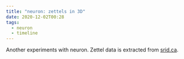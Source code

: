 ```yaml
---
title: "neuron: zettels in 3D"
date: 2020-12-02T00:28
tags:
  - neuron
  - timeline
---
```


Another experiments with neuron.
Zettel data is extracted from [srid.ca](https://www.srid.ca/).

  <style> body { margin: 0; } </style>
  <script src="//unpkg.com/three"></script>
  <script src="//unpkg.com/three-spritetext"></script>
  <script src="//unpkg.com/element-resize-detector/dist/element-resize-detector.min.js"></script>
  <script src="//unpkg.com/3d-force-graph"></script>
  <div id="parentgraph">
  <div id="3d-graph"></div>
  </div>
  <script>
    const Graph = ForceGraph3D()(document.getElementById("3d-graph"))
      .graphData({ nodes: [ { id: "t:project/neuron", group: 1 }, { id: "t:gadt", group: 1 }, { id: "t:115", group: 1 }, { id: "t:x1c7", group: 1 }, { id: "t:90", group: 1 }, { id: "t:reflex/obelisk", group: 1 }, { id: "t:151", group: 1 }, { id: "t:ghcid", group: 1 }, { id: "t:well-being", group: 1 }, { id: "t:nixos", group: 1 }, { id: "t:timeline/haskell/packaging", group: 1, }, { id: "t:cabal", group: 1, }, { id: "t:dhall", group: 1, }, { id: "t:timeline", group: 1, }, { id: "t:reflex/pattern", group: 1, }, { id: "t:x1c7/issues/resolved", group: 1, }, { id: "t:linux", group: 1, }, { id: "t:89", group: 1, }, { id: "t:religion/wokeism", group: 1, }, { id: "t:reflex/tip", group: 1, }, { id: "t:2", group: 1, }, { id: "t:mtsa", group: 1, }, { id: "t:x1c7/issues", group: 1, }, { id: "t:99", group: 1, }, { id: "t:x1c7/install", group: 1, }, { id: "t:34", group: 1, }, { id: "t:1", group: 1, }, { id: "t:timeline/haskell/frontend", group: 1, }, { id: "t:veganwash", group: 1, }, { id: "t:457", group: 1, }, { id: "t:59", group: 1, }, { id: "t:x1c7/perf", group: 1, }, { id: "t:health", group: 1, }, { id: "t:Quebec", group: 1, }, { id: "t:timeline/haskell", group: 1, }, { id: "t:mtl/example", group: 1, }, { id: "t:timeline/haskell/cerveau", group: 1, }, { id: "t:nix", group: 1, }, { id: "t:religion/veganism", group: 1, }, { id: "t:emacs", group: 1, }, { id: "t:ide", group: 1, }, { id: "t:social-conditioning", group: 1, }, { id: "t:haskell/howto", group: 1, }, { id: "t:10827", group: 1, }, { id: "How I use Twitter_How I use Twitter", group: 2, }, { id: "Edit XMonad configuration with IDE support_Edit XMonad configuration with IDE support", group: 2, }, { id: "Setting up i3 on Thinkpads running NixOS_Setting up i3 on Thinkpads running NixOS", group: 2, }, { id: "Linux logs from previous boot_Linux logs from previous boot", group: 2, }, { id: "Installing NixOS on X1 Carbon Gen 7_f208fd4e", group: 2, }, { id: "X1 Carbon: satisfactory performance, not for heavy use_0331ffad", group: 2, }, { id: "Intel WiFi + Linux: periodic interruption_05541228", group: 2, }, { id: "System freeze on wake-up w/ Thunderbolt_System freeze on wake-up with Thunderbolt", group: 2, }, { id: "i3_i3", group: 2, }, { id: "A break from bloated software_605d6084", group: 2, }, { id: "Make Tech Simple Again_Make Tech Simple Again", group: 2, }, { id: "Thinkpad X1 Carbon_X1C7", group: 2, }, { id: "Creating a new Haskell project with IDE support using Nix_Creating a new Haskell project with IDE support using Nix", group: 2, }, { id: "Stack hates NixOS_e75fff78", group: 2, }, { id: "Uncloud your software_Uncloud your software", group: 2, }, { id: "Resentment in flow_8309cf33", group: 2, }, { id: "Flow is addictive_flow-addiction", group: 2, }, { id: "Modern Religions_religion", group: 2, }, { id: "Ka_ka", group: 2, }, { id: "Neuron 1.0 released_neuron-v1", group: 2, }, { id: "Qu?bec_quebec", group: 2, }, { id: "Building Static Haskell binaries using Nix_db359075", group: 2, }, { id: "GNOME delights_18084e45", group: 2, }, { id: "Intellectual addiction to suffering_2eb64d6a", group: 2, }, { id: "Mindfulness is dissociation_1de1832a", group: 2, }, { id: "Vipassana hangover_fc4e321b", group: 2, }, { id: "WIP: X1 Carbon Gen 7 review_f65d38df", group: 2, }, { id: "Cerveau: a future-proof web app for notes_689c4a39", group: 2, }, { id: "Love is a choice_34ed960a", group: 2, }, { id: "Neuron 0.6 released_cbf057a6", group: 2, }, { id: "Using Windows as a Unix developer_9623c240", group: 2, }, { id: "Growth Mindset_47ee6284", group: 2, }, { id: "Belief: Haskell is not for average people_852310bb", group: 2, }, { id: "Don?t Prematurely Refactor_47e0e49a", group: 2, }, { id: "WHO has vegetarian bias_23ad7009", group: 2, }, { id: "Actualism HOWTO_3ef2e75e", group: 2, }, { id: "Richard?s Lifestyle_5cde9fd6", group: 2, }, { id: "Pure parsing of Dhall file without IO_0db55da8", group: 2, }, { id: "Cuttlefish and male feminists_9695a07a", group: 2, }, { id: "the near-purity of the sincerity which inheres in naivet?_5576a5d9", group: 2, }, { id: "Pure Consciousness Experience_5da5c417", group: 2, }, { id: "Social Conditioning_0931acd9", group: 2, }, { id: "Life_82705929", group: 2, }, { id: "Non-programming discussion_1f881332", group: 2, }, { id: "Developing on a dedicated server_4fdbc878", group: 2, }, { id: "Autofocus an element in Reflex_ebeab732", group: 2, }, { id: "req_b6d1bb6e", group: 2, }, { id: "Handling HTTP errors in req_088b7edd", group: 2, }, { id: "We choose how we feel_974ce006", group: 2, }, { id: "ghcid - Poor man?s Haskell IDE_88bd15aa", group: 2, }, { id: "Nix derivation dependency graph_04b88e01", group: 2, }, { id: "Philosophy_3d0ef6ca", group: 2, }, { id: "My favourite Indian films_8fbdd68f", group: 2, }, { id: 'Modern "anti-racism" as a racist religion_Modern "anti-racism" as a racist religion', group: 2, }, { id: "Ouroboros FRP pattern_ed480aaa", group: 2, }, { id: "IDE_58bc09d0", group: 2, }, { id: "Developer Tooling_cd6eda70", group: 2, }, { id: "Is Haskell adoption held back by imperfect IDE support?_f1f12133", group: 2, }, { id: "Widget taking Dynamic and returning Event_e9a1b18c", group: 2, }, { id: "Installing NixOS on OVH dedicated servers_137ae172", group: 2, }, { id: "NixOS_nixos", group: 2, }, { id: "GADT_5956fd49", group: 2, }, { id: "Deriving instances for GADTs_7edefd96", group: 2, }, { id: "Move orphan instances to a separate module_3ef946dc", group: 2, }, { id: "Actualism Method_7c5337fc", group: 2, }, { id: "Beam custom types using Data.Tagged_047d9f68", group: 2, }, { id: "Emacs distraction-free writing_956b7855", group: 2, }, { id: "Beam_da153808", group: 2, }, { id: "Neuron 0.4 released_5b963b1c", group: 2, }, { id: "Neuron_neuron", group: 2, }, { id: "Emacs_6e549a6d", group: 2, }, { id: "Obelisk tutorial: Markdown preview with Reflex_fa9766e6", group: 2, }, { id: "Dhall_1eeaba45", group: 2, }, { id: "Dhall for simple application configuration_6a0a4328", group: 2, }, { id: "Psychology of leading an Open Source project_2f9ebafc", group: 2, }, { id: "The Has pattern_a997bfa5", group: 2, }, { id: "Beginner Books_d08133c7", group: 2, }, { id: "Three Layer Haskell Cake_fca6b335", group: 2, }, { id: "Concur_7b21133a", group: 2, }, { id: "Over-engineering in Haskell_bae00bc9", group: 2, }, { id: "Religious underpinnings of anti-meat attitude_df3c5f2a", group: 2, }, { id: "Conflict resolution in Emacs_03fa2bac", group: 2, }, { id: "Coming to PureScript from Haskell/ Reflex/ Nix_2015401", group: 2, }, { id: "Enable ormolu only on certain projects_860876b2", group: 2, }, { id: "Adding ormolu to doom-emacs_59360d81", group: 2, }, { id: "Making workspace bar sticky_cfa234b7", group: 2, }, { id: "Emacs keybindings I use_2015102", group: 2, }, { id: "Neither express nor repress emotions_603fe2cd", group: 2, }, { id: "My release process for Haskell libraries_2014301", group: 2, }, { id: "Lightweight Linux VMs on NixOS_2012301", group: 2, }, { id: "Announcing Neuron - Zettelkasten in Haskell_2010101", group: 2, }, { id: "From Dhall to TOML to Free Monad_2002201", group: 2, }, { id: "Nix recipes for Haskellers_1948201", group: 2, }, { id: "Sous vide cooking_1919301", group: 2, }, { id: "Carnivore diet_Carnivore diet", group: 2, }, { id: "Calisthenics_Calisthenics", group: 2, }, { id: "My LASIK surgery_My LASIK surgery", group: 2, }, { id: "Natalie Daniels and PKD_2002601", group: 2, }, { id: "Corporate Ties to Nutrition Scientists_2003101", group: 2, }, { id: "Brainwashing a nutritionist_2006701", group: 2, }, { id: "Health_2009701", group: 2, }, { id: "Well-being_2009702", group: 2, }, { id: "Haskell_2009703", group: 2, }, { id: "Being a carnivore in Quebec City_2009704", group: 2, }, { id: "Difference between `mtl` and `transformers`_2012201", group: 2, }, { id: "SPA apps in Obelisk_2012402", group: 2, }, { id: "Frontend in Haskell_2012404", group: 2, }, { id: "Reflex FRP_2012405", group: 2, }, { id: "Boring Haskell_2012406", group: 2, }, { id: "Is Haskell challenging to learn?_2012407", group: 2, }, { id: "GHC User Guide ? Language Features_2012501", group: 2, }, { id: "Intermediate Haskell_2012502", group: 2, }, { id: "Learning Tracks_2012503", group: 2, }, { id: "Beginner Haskell_2012504", group: 2, }, { id: "Cabal_2012601", group: 2, }, { id: "Package Management_2012602", group: 2, }, { id: "Effect systems_2012603", group: 2, }, { id: "Monad Transformers_2012604", group: 2, }, { id: "Ghcid and cabal common stanzas_2012605", group: 2, }, { id: "Impossible Conversations_2012701", group: 2, }, { id: "Regex Portability_2013401", group: 2, }, { id: "Libraries_2013402", group: 2, }, { id: "Social_2013403", group: 2, }, { id: "Pattern Synonyms_2013601", group: 2, }, { id: "Language features_2013602", group: 2, }, { id: "Pattern Synonym on multiple constructors_2013603", group: 2, }, { id: "Optional record fields in Dhall_2013701", group: 2, }, { id: "List of lists of libraries_2014601", group: 2, }, { id: "Politeness as a tool for malice_2015101", group: 2, }, { id: "Vegetarian propaganda_2015201", group: 2, }, { id: "Nix delights users_2016101", group: 2, }, { id: "Type safe static assets_2017101", group: 2, }, { id: "Recently created notes_356bec10", group: 2, }, { id: "LG Ultrafine 5k_LG Ultrafine 5k", group: 2, }, { id: "P71_P71", group: 2, }, { id: "VSCode_VSCode", group: 2, }, { id: "XMonad_XMonad", group: 2, }, { id: "Sridhar Ratnakumar_index", group: 2, }, { id: "Linux_linux", group: 2, }, { id: "Nix_nix", group: 2, }, { id: "Obelisk_obelisk", group: 2, }, { id: "Rhyolite_rhyolite", group: 2, }, { id: "Tech_tech", group: 2, }, ], links: [ { source: "How I use Twitter_How I use Twitter", target: "Politeness as a tool for malice_2015101", value: 2, }, { source: "Edit XMonad configuration with IDE support_Edit XMonad configuration with IDE support", target: "Creating a new Haskell project with IDE support using Nix_Creating a new Haskell project with IDE support using Nix", value: 2, }, { source: "Edit XMonad configuration with IDE support_Edit XMonad configuration with IDE support", target: "Make Tech Simple Again_Make Tech Simple Again", value: 2, }, { source: "Edit XMonad configuration with IDE support_Edit XMonad configuration with IDE support", target: "VSCode_VSCode", value: 2, }, { source: "Edit XMonad configuration with IDE support_Edit XMonad configuration with IDE support", target: "XMonad_XMonad", value: 2, }, { source: "Edit XMonad configuration with IDE support_Edit XMonad configuration with IDE support", target: "i3_i3", value: 2, }, { source: "Setting up i3 on Thinkpads running NixOS_Setting up i3 on Thinkpads running NixOS", target: "LG Ultrafine 5k_LG Ultrafine 5k", value: 2, }, { source: "Setting up i3 on Thinkpads running NixOS_Setting up i3 on Thinkpads running NixOS", target: "Make Tech Simple Again_Make Tech Simple Again", value: 2, }, { source: "Setting up i3 on Thinkpads running NixOS_Setting up i3 on Thinkpads running NixOS", target: "P71_P71", value: 2, }, { source: "Setting up i3 on Thinkpads running NixOS_Setting up i3 on Thinkpads running NixOS", target: "System freeze on wake-up w/ Thunderbolt_System freeze on wake-up with Thunderbolt", value: 2, }, { source: "Setting up i3 on Thinkpads running NixOS_Setting up i3 on Thinkpads running NixOS", target: "Thinkpad X1 Carbon_X1C7", value: 2, }, { source: "Setting up i3 on Thinkpads running NixOS_Setting up i3 on Thinkpads running NixOS", target: "i3_i3", value: 2, }, { source: "X1 Carbon: satisfactory performance, not for heavy use_0331ffad", target: "Thinkpad X1 Carbon_X1C7", value: 2, }, { source: "System freeze on wake-up w/ Thunderbolt_System freeze on wake-up with Thunderbolt", target: "Thinkpad X1 Carbon_X1C7", value: 2, }, { source: "A break from bloated software_605d6084", target: "GNOME delights_18084e45", value: 2, }, { source: "A break from bloated software_605d6084", target: "Emacs_6e549a6d", value: 2, }, { source: "A break from bloated software_605d6084", target: "Thinkpad X1 Carbon_X1C7", value: 2, }, { source: "A break from bloated software_605d6084", target: "i3_i3", value: 2, }, { source: "Make Tech Simple Again_Make Tech Simple Again", target: "Tech_tech", value: 2, }, { source: "Creating a new Haskell project with IDE support using Nix_Creating a new Haskell project with IDE support using Nix", target: "IDE_58bc09d0", value: 2, }, { source: "Creating a new Haskell project with IDE support using Nix_Creating a new Haskell project with IDE support using Nix", target: "Nix_nix", value: 2, }, { source: "Stack hates NixOS_e75fff78", target: "NixOS_nixos", value: 2, }, { source: "Resentment in flow_8309cf33", target: "Flow is addictive_flow-addiction", value: 2, }, { source: "Flow is addictive_flow-addiction", target: "Actualism Method_7c5337fc", value: 2, }, { source: "Ka_ka", target: "Neuron_neuron", value: 2, }, { source: "Ka_ka", target: "Neuron 1.0 released_neuron-v1", value: 2, }, { source: "Neuron 1.0 released_neuron-v1", target: "Reflex FRP_2012405", value: 2, }, { source: "Neuron 1.0 released_neuron-v1", target: "Cerveau: a future-proof web app for notes_689c4a39", value: 2, }, { source: "Neuron 1.0 released_neuron-v1", target: "Building Static Haskell binaries using Nix_db359075", value: 2, }, { source: "Neuron 1.0 released_neuron-v1", target: "Ka_ka", value: 2, }, { source: "Neuron 1.0 released_neuron-v1", target: "Neuron_neuron", value: 2, }, { source: "Building Static Haskell binaries using Nix_db359075", target: "Nix recipes for Haskellers_1948201", value: 2, }, { source: "Building Static Haskell binaries using Nix_db359075", target: "Neuron_neuron", value: 2, }, { source: "Mindfulness is dissociation_1de1832a", target: "Actualism Method_7c5337fc", value: 2, }, { source: "Mindfulness is dissociation_1de1832a", target: "Vipassana hangover_fc4e321b", value: 2, }, { source: "Vipassana hangover_fc4e321b", target: "Actualism HOWTO_3ef2e75e", value: 2, }, { source: "Vipassana hangover_fc4e321b", target: "Actualism Method_7c5337fc", value: 2, }, { source: "WIP: X1 Carbon Gen 7 review_f65d38df", target: "X1 Carbon: satisfactory performance, not for heavy use_0331ffad", value: 2, }, { source: "WIP: X1 Carbon Gen 7 review_f65d38df", target: "GNOME delights_18084e45", value: 2, }, { source: "WIP: X1 Carbon Gen 7 review_f65d38df", target: "Thinkpad X1 Carbon_X1C7", value: 2, }, { source: "WIP: X1 Carbon Gen 7 review_f65d38df", target: "Installing NixOS on X1 Carbon Gen 7_f208fd4e", value: 2, }, { source: "WIP: X1 Carbon Gen 7 review_f65d38df", target: "NixOS_nixos", value: 2, }, { source: "Cerveau: a future-proof web app for notes_689c4a39", target: "Haskell_2009703", value: 2, }, { source: "Cerveau: a future-proof web app for notes_689c4a39", target: "Reflex FRP_2012405", value: 2, }, { source: "Cerveau: a future-proof web app for notes_689c4a39", target: "Neuron_neuron", value: 2, }, { source: "Cerveau: a future-proof web app for notes_689c4a39", target: "Nix_nix", value: 2, }, { source: "Cerveau: a future-proof web app for notes_689c4a39", target: "NixOS_nixos", value: 2, }, { source: "Cerveau: a future-proof web app for notes_689c4a39", target: "Obelisk_obelisk", value: 2, }, { source: "Cerveau: a future-proof web app for notes_689c4a39", target: "Rhyolite_rhyolite", value: 2, }, { source: "Love is a choice_34ed960a", target: "We choose how we feel_974ce006", value: 2, }, { source: "Neuron 0.6 released_cbf057a6", target: "Type safe static assets_2017101", value: 2, }, { source: "Neuron 0.6 released_cbf057a6", target: "Obelisk tutorial: Markdown preview with Reflex_fa9766e6", value: 2, }, { source: "Neuron 0.6 released_cbf057a6", target: "Neuron_neuron", value: 2, }, { source: "Using Windows as a Unix developer_9623c240", target: "Developing on a dedicated server_4fdbc878", value: 2, }, { source: "Belief: Haskell is not for average people_852310bb", target: "Growth Mindset_47ee6284", value: 2, }, { source: "Actualism HOWTO_3ef2e75e", target: "Actualism Method_7c5337fc", value: 2, }, { source: "Pure parsing of Dhall file without IO_0db55da8", target: "Dhall for simple application configuration_6a0a4328", value: 2, }, { source: "the near-purity of the sincerity which inheres in naivet?_5576a5d9", target: "We choose how we feel_974ce006", value: 2, }, { source: "Pure Consciousness Experience_5da5c417", target: "the near-purity of the sincerity which inheres in naivet?_5576a5d9", value: 2, }, { source: "Social Conditioning_0931acd9", target: "Actualism Method_7c5337fc", value: 2, }, { source: "Life_82705929", target: "Social Conditioning_0931acd9", value: 2, }, { source: "Life_82705929", target: "Non-programming discussion_1f881332", value: 2, }, { source: "Life_82705929", target: "Health_2009701", value: 2, }, { source: "Life_82705929", target: "Well-being_2009702", value: 2, }, { source: "Life_82705929", target: "Growth Mindset_47ee6284", value: 2, }, { source: "Life_82705929", target: "My favourite Indian films_8fbdd68f", value: 2, }, { source: "Life_82705929", target: "Qu?bec_quebec", value: 2, }, { source: "Non-programming discussion_1f881332", target: "Actualism Method_7c5337fc", value: 2, }, { source: "Developing on a dedicated server_4fdbc878", target: "Installing NixOS on OVH dedicated servers_137ae172", value: 2, }, { source: "Developing on a dedicated server_4fdbc878", target: "NixOS_nixos", value: 2, }, { source: "req_b6d1bb6e", target: "Handling HTTP errors in req_088b7edd", value: 2, }, { source: "Handling HTTP errors in req_088b7edd", target: "Monad Transformers_2012604", value: 2, }, { source: "Handling HTTP errors in req_088b7edd", target: "Three Layer Haskell Cake_fca6b335", value: 2, }, { source: "We choose how we feel_974ce006", target: "Love is a choice_34ed960a", value: 2, }, { source: "ghcid - Poor man?s Haskell IDE_88bd15aa", target: "Is Haskell adoption held back by imperfect IDE support?_f1f12133", value: 2, }, { source: "Philosophy_3d0ef6ca", target: "Boring Haskell_2012406", value: 2, }, { source: "Philosophy_3d0ef6ca", target: "Over-engineering in Haskell_bae00bc9", value: 2, }, { source: "Ouroboros FRP pattern_ed480aaa", target: "Widget taking Dynamic and returning Event_e9a1b18c", value: 2, }, { source: "IDE_58bc09d0", target: "Creating a new Haskell project with IDE support using Nix_Creating a new Haskell project with IDE support using Nix", value: 2, }, { source: "Developer Tooling_cd6eda70", target: "Package Management_2012602", value: 2, }, { source: "Developer Tooling_cd6eda70", target: "IDE_58bc09d0", value: 2, }, { source: "Is Haskell adoption held back by imperfect IDE support?_f1f12133", target: "IDE_58bc09d0", value: 2, }, { source: "NixOS_nixos", target: "Nix_nix", value: 2, }, { source: "Actualism Method_7c5337fc", target: "Actualism HOWTO_3ef2e75e", value: 2, }, { source: "Actualism Method_7c5337fc", target: "Pure Consciousness Experience_5da5c417", value: 2, }, { source: "Beam_da153808", target: "Beam custom types using Data.Tagged_047d9f68", value: 2, }, { source: "Neuron 0.4 released_5b963b1c", target: "Announcing Neuron - Zettelkasten in Haskell_2010101", value: 2, }, { source: "Neuron_neuron", target: "Ka_ka", value: 2, }, { source: "Emacs_6e549a6d", target: "Neuron_neuron", value: 2, }, { source: "Obelisk tutorial: Markdown preview with Reflex_fa9766e6", target: "Reflex FRP_2012405", value: 2, }, { source: "Obelisk tutorial: Markdown preview with Reflex_fa9766e6", target: "Nix_nix", value: 2, }, { source: "Obelisk tutorial: Markdown preview with Reflex_fa9766e6", target: "Obelisk_obelisk", value: 2, }, { source: "Dhall for simple application configuration_6a0a4328", target: "Dhall_1eeaba45", value: 2, }, { source: "Dhall for simple application configuration_6a0a4328", target: "Optional record fields in Dhall_2013701", value: 2, }, { source: "The Has pattern_a997bfa5", target: "Three Layer Haskell Cake_fca6b335", value: 2, }, { source: "Three Layer Haskell Cake_fca6b335", target: "The Has pattern_a997bfa5", value: 2, }, { source: "Concur_7b21133a", target: "Reflex FRP_2012405", value: 2, }, { source: "Over-engineering in Haskell_bae00bc9", target: "Boring Haskell_2012406", value: 2, }, { source: "Adding ormolu to doom-emacs_59360d81", target: "Enable ormolu only on certain projects_860876b2", value: 2, }, { source: "Neither express nor repress emotions_603fe2cd", target: "Actualism Method_7c5337fc", value: 2, }, { source: "Carnivore diet_Carnivore diet", target: "Sous vide cooking_1919301", value: 2, }, { source: "Carnivore diet_Carnivore diet", target: "Natalie Daniels and PKD_2002601", value: 2, }, { source: "Carnivore diet_Carnivore diet", target: "Being a carnivore in Quebec City_2009704", value: 2, }, { source: "Carnivore diet_Carnivore diet", target: "Vegetarian propaganda_2015201", value: 2, }, { source: "Carnivore diet_Carnivore diet", target: "WHO has vegetarian bias_23ad7009", value: 2, }, { source: "Natalie Daniels and PKD_2002601", target: "Carnivore diet_Carnivore diet", value: 2, }, { source: "Well-being_2009702", target: "Mindfulness is dissociation_1de1832a", value: 2, }, { source: "Well-being_2009702", target: "Intellectual addiction to suffering_2eb64d6a", value: 2, }, { source: "Well-being_2009702", target: "Actualism Method_7c5337fc", value: 2, }, { source: "Haskell_2009703", target: "Frontend in Haskell_2012404", value: 2, }, { source: "Haskell_2009703", target: "Learning Tracks_2012503", value: 2, }, { source: "Haskell_2009703", target: "Libraries_2013402", value: 2, }, { source: "Haskell_2009703", target: "Social_2013403", value: 2, }, { source: "Haskell_2009703", target: "Language features_2013602", value: 2, }, { source: "Haskell_2009703", target: "Philosophy_3d0ef6ca", value: 2, }, { source: "Haskell_2009703", target: "Developer Tooling_cd6eda70", value: 2, }, { source: "Haskell_2009703", target: "Ka_ka", value: 2, }, { source: "Haskell_2009703", target: "Neuron_neuron", value: 2, }, { source: "Haskell_2009703", target: "Obelisk_obelisk", value: 2, }, { source: "Frontend in Haskell_2012404", target: "Reflex FRP_2012405", value: 2, }, { source: "Frontend in Haskell_2012404", target: "Concur_7b21133a", value: 2, }, { source: "Reflex FRP_2012405", target: "Obelisk_obelisk", value: 2, }, { source: "Is Haskell challenging to learn?_2012407", target: "Boring Haskell_2012406", value: 2, }, { source: "Is Haskell challenging to learn?_2012407", target: "Growth Mindset_47ee6284", value: 2, }, { source: "Is Haskell challenging to learn?_2012407", target: "Belief: Haskell is not for average people_852310bb", value: 2, }, { source: "Is Haskell challenging to learn?_2012407", target: "Is Haskell adoption held back by imperfect IDE support?_f1f12133", value: 2, }, { source: "Intermediate Haskell_2012502", target: "GHC User Guide ? Language Features_2012501", value: 2, }, { source: "Intermediate Haskell_2012502", target: "Effect systems_2012603", value: 2, }, { source: "Intermediate Haskell_2012502", target: "GADT_5956fd49", value: 2, }, { source: "Learning Tracks_2012503", target: "Intermediate Haskell_2012502", value: 2, }, { source: "Learning Tracks_2012503", target: "Beginner Haskell_2012504", value: 2, }, { source: "Beginner Haskell_2012504", target: "Haskell_2009703", value: 2, }, { source: "Beginner Haskell_2012504", target: "Is Haskell challenging to learn?_2012407", value: 2, }, { source: "Beginner Haskell_2012504", target: "Creating a new Haskell project with IDE support using Nix_Creating a new Haskell project with IDE support using Nix", value: 2, }, { source: "Beginner Haskell_2012504", target: "Beginner Books_d08133c7", value: 2, }, { source: "Package Management_2012602", target: "Cabal_2012601", value: 2, }, { source: "Package Management_2012602", target: "Stack hates NixOS_e75fff78", value: 2, }, { source: "Package Management_2012602", target: "Nix_nix", value: 2, }, { source: "Effect systems_2012603", target: "Monad Transformers_2012604", value: 2, }, { source: "Monad Transformers_2012604", target: "Difference between `mtl` and `transformers`_2012201", value: 2, }, { source: "Libraries_2013402", target: "Dhall_1eeaba45", value: 2, }, { source: "Libraries_2013402", target: "Regex Portability_2013401", value: 2, }, { source: "Libraries_2013402", target: "List of lists of libraries_2014601", value: 2, }, { source: "Libraries_2013402", target: "req_b6d1bb6e", value: 2, }, { source: "Libraries_2013402", target: "Beam_da153808", value: 2, }, { source: "Social_2013403", target: "Impossible Conversations_2012701", value: 2, }, { source: "Social_2013403", target: "Psychology of leading an Open Source project_2f9ebafc", value: 2, }, { source: "Pattern Synonyms_2013601", target: "Pattern Synonym on multiple constructors_2013603", value: 2, }, { source: "Language features_2013602", target: "Pattern Synonyms_2013601", value: 2, }, { source: "Language features_2013602", target: "Move orphan instances to a separate module_3ef946dc", value: 2, }, { source: "Politeness as a tool for malice_2015101", target: 'Modern "anti-racism" as a racist religion_Modern "anti-racism" as a racist religion', value: 2, }, { source: "Type safe static assets_2017101", target: "Nix_nix", value: 2, }, { source: "Type safe static assets_2017101", target: "Obelisk_obelisk", value: 2, }, { source: "Sridhar Ratnakumar_index", target: "Haskell_2009703", value: 2, }, { source: "Sridhar Ratnakumar_index", target: "Reflex FRP_2012405", value: 2, }, { source: "Sridhar Ratnakumar_index", target: "Recently created notes_356bec10", value: 2, }, { source: "Sridhar Ratnakumar_index", target: "Actualism Method_7c5337fc", value: 2, }, { source: "Sridhar Ratnakumar_index", target: "Ka_ka", value: 2, }, { source: "Sridhar Ratnakumar_index", target: "Neuron_neuron", value: 2, }, { source: "Sridhar Ratnakumar_index", target: "Nix_nix", value: 2, }, { source: "Linux_linux", target: "NixOS_nixos", value: 2, }, { source: "Nix_nix", target: "Nix delights users_2016101", value: 2, }, { source: "Obelisk_obelisk", target: "Rhyolite_rhyolite", value: 2, }, { source: "Rhyolite_rhyolite", target: "Obelisk_obelisk", value: 2, }, { source: "Tech_tech", target: "GNOME delights_18084e45", value: 2, }, { source: "Tech_tech", target: "Haskell_2009703", value: 2, }, { source: "Tech_tech", target: "Don?t Prematurely Refactor_47e0e49a", value: 2, }, { source: "Tech_tech", target: "Developing on a dedicated server_4fdbc878", value: 2, }, { source: "Tech_tech", target: "Emacs_6e549a6d", value: 2, }, { source: "Tech_tech", target: "Using Windows as a Unix developer_9623c240", value: 2, }, { source: "Tech_tech", target: "Thinkpad X1 Carbon_X1C7", value: 2, }, { source: "Tech_tech", target: "Ka_ka", value: 2, }, { source: "Tech_tech", target: "Linux_linux", value: 2, }, { source: "Tech_tech", target: "Neuron_neuron", value: 2, }, { source: "Edit XMonad configuration with IDE support_Edit XMonad configuration with IDE support", target: "t:nixos", value: 1, }, { source: "Edit XMonad configuration with IDE support_Edit XMonad configuration with IDE support", target: "t:mtsa", value: 1, }, { source: "Setting up i3 on Thinkpads running NixOS_Setting up i3 on Thinkpads running NixOS", target: "t:nixos", value: 1, }, { source: "Setting up i3 on Thinkpads running NixOS_Setting up i3 on Thinkpads running NixOS", target: "t:mtsa", value: 1, }, { source: "Linux logs from previous boot_Linux logs from previous boot", target: "t:linux", value: 1, }, { source: "Installing NixOS on X1 Carbon Gen 7_f208fd4e", target: "t:x1c7/install", value: 1, }, { source: "Installing NixOS on X1 Carbon Gen 7_f208fd4e", target: "t:nixos", value: 1, }, { source: "X1 Carbon: satisfactory performance, not for heavy use_0331ffad", target: "t:x1c7/perf", value: 1, }, { source: "Intel WiFi + Linux: periodic interruption_05541228", target: "t:x1c7/issues", value: 1, }, { source: "System freeze on wake-up w/ Thunderbolt_System freeze on wake-up with Thunderbolt", target: "t:x1c7/issues/resolved", value: 1, }, { source: "A break from bloated software_605d6084", target: "t:mtsa", value: 1, }, { source: "Creating a new Haskell project with IDE support using Nix_Creating a new Haskell project with IDE support using Nix", target: "t:nix", value: 1, }, { source: "Creating a new Haskell project with IDE support using Nix_Creating a new Haskell project with IDE support using Nix", target: "t:timeline/haskell", value: 1, }, { source: "Stack hates NixOS_e75fff78", target: "t:nixos", value: 1, }, { source: "Resentment in flow_8309cf33", target: "t:well-being", value: 1, }, { source: "Flow is addictive_flow-addiction", target: "t:well-being", value: 1, }, { source: "Modern Religions_religion", target: "t:social-conditioning", value: 1, }, { source: "Neuron 1.0 released_neuron-v1", target: "t:project/neuron", value: 1, }, { source: "Neuron 1.0 released_neuron-v1", target: "t:timeline", value: 1, }, { source: "Building Static Haskell binaries using Nix_db359075", target: "t:nix", value: 1, }, { source: "Building Static Haskell binaries using Nix_db359075", target: "t:timeline", value: 1, }, { source: "Building Static Haskell binaries using Nix_db359075", target: "t:99", value: 1, }, { source: "WIP: X1 Carbon Gen 7 review_f65d38df", target: "t:x1c7", value: 1, }, { source: "Cerveau: a future-proof web app for notes_689c4a39", target: "t:project/neuron", value: 1, }, { source: "Cerveau: a future-proof web app for notes_689c4a39", target: "t:timeline/haskell/frontend", value: 1, }, { source: "Cerveau: a future-proof web app for notes_689c4a39", target: "t:reflex/obelisk", value: 1, }, { source: "Neuron 0.6 released_cbf057a6", target: "t:project/neuron", value: 1, }, { source: "Neuron 0.6 released_cbf057a6", target: "t:timeline", value: 1, }, { source: "WHO has vegetarian bias_23ad7009", target: "t:veganwash", value: 1, }, { source: "Pure parsing of Dhall file without IO_0db55da8", target: "t:dhall", value: 1, }, { source: "Cuttlefish and male feminists_9695a07a", target: "t:religion/wokeism", value: 1, }, { source: "Developing on a dedicated server_4fdbc878", target: "t:timeline", value: 1, }, { source: "Autofocus an element in Reflex_ebeab732", target: "t:reflex/tip", value: 1, }, { source: "Handling HTTP errors in req_088b7edd", target: "t:mtl/example", value: 1, }, { source: "ghcid - Poor man?s Haskell IDE_88bd15aa", target: "t:ide", value: 1, }, { source: "Nix derivation dependency graph_04b88e01", target: "t:nix", value: 1, }, { source: "Nix derivation dependency graph_04b88e01", target: "t:cabal", value: 1, }, { source: "My favourite Indian films_8fbdd68f", target: "t:timeline", value: 1, }, { source: 'Modern "anti-racism" as a racist religion_Modern "anti-racism" as a racist religion', target: "t:religion/wokeism", value: 1, }, { source: "Ouroboros FRP pattern_ed480aaa", target: "t:reflex/pattern", value: 1, }, { source: "Is Haskell adoption held back by imperfect IDE support?_f1f12133", target: "t:ide", value: 1, }, { source: "Widget taking Dynamic and returning Event_e9a1b18c", target: "t:reflex/pattern", value: 1, }, { source: "Installing NixOS on OVH dedicated servers_137ae172", target: "t:timeline", value: 1, }, { source: "Installing NixOS on OVH dedicated servers_137ae172", target: "t:nixos", value: 1, }, { source: "Deriving instances for GADTs_7edefd96", target: "t:gadt", value: 1, }, { source: "Move orphan instances to a separate module_3ef946dc", target: "t:haskell/howto", value: 1, }, { source: "Beam custom types using Data.Tagged_047d9f68", target: "t:457", value: 1, }, { source: "Emacs distraction-free writing_956b7855", target: "t:emacs", value: 1, }, { source: "Neuron 0.4 released_5b963b1c", target: "t:project/neuron", value: 1, }, { source: "Neuron 0.4 released_5b963b1c", target: "t:timeline", value: 1, }, { source: "Neuron 0.4 released_5b963b1c", target: "t:115", value: 1, }, { source: "Neuron 0.4 released_5b963b1c", target: "t:151", value: 1, }, { source: "Neuron 0.4 released_5b963b1c", target: "t:34", value: 1, }, { source: "Neuron 0.4 released_5b963b1c", target: "t:59", value: 1, }, { source: "Neuron 0.4 released_5b963b1c", target: "t:89", value: 1, }, { source: "Neuron 0.4 released_5b963b1c", target: "t:90", value: 1, }, { source: "Obelisk tutorial: Markdown preview with Reflex_fa9766e6", target: "t:timeline/haskell/cerveau", value: 1, }, { source: "Obelisk tutorial: Markdown preview with Reflex_fa9766e6", target: "t:reflex/obelisk", value: 1, }, { source: "Dhall for simple application configuration_6a0a4328", target: "t:dhall", value: 1, }, { source: "Three Layer Haskell Cake_fca6b335", target: "t:mtl/example", value: 1, }, { source: "Religious underpinnings of anti-meat attitude_df3c5f2a", target: "t:veganwash", value: 1, }, { source: "Conflict resolution in Emacs_03fa2bac", target: "t:emacs", value: 1, }, { source: "Coming to PureScript from Haskell/ Reflex/ Nix_2015401", target: "t:timeline/haskell/frontend", value: 1, }, { source: "Adding ormolu to doom-emacs_59360d81", target: "t:emacs", value: 1, }, { source: "Making workspace bar sticky_cfa234b7", target: "t:emacs", value: 1, }, { source: "Emacs keybindings I use_2015102", target: "t:emacs", value: 1, }, { source: "Emacs keybindings I use_2015102", target: "t:1", value: 1, }, { source: "Emacs keybindings I use_2015102", target: "t:2", value: 1, }, { source: "Neither express nor repress emotions_603fe2cd", target: "t:well-being", value: 1, }, { source: "My release process for Haskell libraries_2014301", target: "t:timeline/haskell/packaging", value: 1, }, { source: "Lightweight Linux VMs on NixOS_2012301", target: "t:timeline", value: 1, }, { source: "Lightweight Linux VMs on NixOS_2012301", target: "t:nixos", value: 1, }, { source: "Announcing Neuron - Zettelkasten in Haskell_2010101", target: "t:timeline", value: 1, }, { source: "Announcing Neuron - Zettelkasten in Haskell_2010101", target: "t:project/neuron", value: 1, }, { source: "From Dhall to TOML to Free Monad_2002201", target: "t:timeline/haskell", value: 1, }, { source: "From Dhall to TOML to Free Monad_2002201", target: "t:dhall", value: 1, }, { source: "Nix recipes for Haskellers_1948201", target: "t:timeline/haskell", value: 1, }, { source: "Nix recipes for Haskellers_1948201", target: "t:nix", value: 1, }, { source: "Sous vide cooking_1919301", target: "t:timeline", value: 1, }, { source: "Carnivore diet_Carnivore diet", target: "t:timeline", value: 1, }, { source: "Carnivore diet_Carnivore diet", target: "t:health", value: 1, }, { source: "Calisthenics_Calisthenics", target: "t:timeline", value: 1, }, { source: "Calisthenics_Calisthenics", target: "t:health", value: 1, }, { source: "My LASIK surgery_My LASIK surgery", target: "t:timeline", value: 1, }, { source: "My LASIK surgery_My LASIK surgery", target: "t:health", value: 1, }, { source: "Corporate Ties to Nutrition Scientists_2003101", target: "t:veganwash", value: 1, }, { source: "Brainwashing a nutritionist_2006701", target: "t:veganwash", value: 1, }, { source: "Being a carnivore in Quebec City_2009704", target: "t:Quebec", value: 1, }, { source: "SPA apps in Obelisk_2012402", target: "t:reflex/obelisk", value: 1, }, { source: "Ghcid and cabal common stanzas_2012605", target: "t:cabal", value: 1, }, { source: "Ghcid and cabal common stanzas_2012605", target: "t:ghcid", value: 1, }, { source: "Ghcid and cabal common stanzas_2012605", target: "t:10827", value: 1, }, { source: "Optional record fields in Dhall_2013701", target: "t:dhall", value: 1, }, { source: "Politeness as a tool for malice_2015101", target: "t:social-conditioning", value: 1, }, { source: "Vegetarian propaganda_2015201", target: "t:religion/veganism", value: 1, }, { source: "Type safe static assets_2017101", target: "t:nix", value: 1, }, { source: "Type safe static assets_2017101", target: "t:reflex/obelisk", value: 1, }, ], })
      .nodeAutoColorBy("group")
      .nodeThreeObject((node) => {
        const sprite = new SpriteText(node.id);
        sprite.material.depthWrite = false; // make sprite background transparent
        sprite.color = node.color;
        sprite.textHeight = 8;
        return sprite;
      });
    Graph.d3Force("charge").strength(-100);
    elementResizeDetectorMaker().listenTo(
          document.getElementById('3d-graph'),
        el => Graph.width(el.offsetWidth)
     );

  </script>
